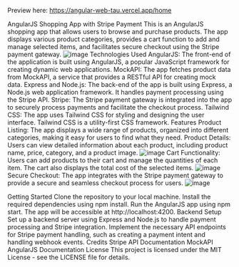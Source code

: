 Preview here: https://angular-web-tau.vercel.app/home 

AngularJS Shopping App with Stripe Payment
This is an AngularJS shopping app that allows users to browse and purchase products. The app displays various product categories, provides a cart function to add and manage selected items, and facilitates secure checkout using the Stripe payment gateway.
![image](https://github.com/duyhuynhnguyentuan/AngularWeb/assets/124075895/24432e3f-0a9d-4027-a99b-4f255564d886)
Technologies Used
AngularJS: The front-end of the application is built using AngularJS, a popular JavaScript framework for creating dynamic web applications.
MockAPI: The app fetches product data from MockAPI, a service that provides a RESTful API for creating mock data.
Express and Node.js: The back-end of the app is built using Express, a Node.js web application framework. It handles payment processing using the Stripe API.
Stripe: The Stripe payment gateway is integrated into the app to securely process payments and facilitate the checkout process.
Tailwind CSS: The app uses Tailwind CSS for styling and designing the user interface. Tailwind CSS is a utility-first CSS framework.
Features
Product Listing: The app displays a wide range of products, organized into different categories, making it easy for users to find what they need.
Product Details: Users can view detailed information about each product, including product name, price, category, and a product image.
![image](https://github.com/duyhuynhnguyentuan/AngularWeb/assets/124075895/92d0ef21-b2fe-46da-9ea1-4426497026f7)
Cart Functionality: Users can add products to their cart and manage the quantities of each item. The cart also displays the total cost of the selected items.
![image](https://github.com/duyhuynhnguyentuan/AngularWeb/assets/124075895/0c53a50b-1a45-4ed0-b017-510c21e3ce28)
Secure Checkout: The app integrates with the Stripe payment gateway to provide a secure and seamless checkout process for users.
![image](https://github.com/duyhuynhnguyentuan/AngularWeb/assets/124075895/04da3cd3-4bf2-4e36-83ec-2253271a8a0d)


Getting Started
Clone the repository to your local machine.
Install the required dependencies using npm install.
Run the AngularJS app using npm start.
The app will be accessible at http://localhost:4200.
Backend Setup
Set up a backend server using Express and Node.js to handle payment processing and Stripe integration.
Implement the necessary API endpoints for Stripe payment handling, such as creating a payment intent and handling webhook events.
Credits
Stripe API Documentation
MockAPI
AngularJS Documentation
License
This project is licensed under the MIT License - see the LICENSE file for details.
